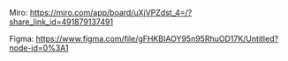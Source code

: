 Miro: 
https://miro.com/app/board/uXjVPZdst_4=/?share_link_id=491879137491 

Figma: 
https://www.figma.com/file/gFHKBIAOY95n95RhuOD17K/Untitled?node-id=0%3A1
